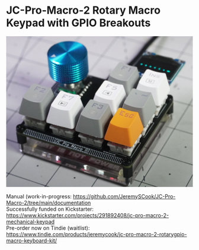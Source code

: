 # JC-Pro-Macro-2 Rotary Macro Keypad with GPIO Breakouts

![image](JCPM2.jpg)

Manual (work-in-progress:           https://github.com/JeremySCook/JC-Pro-Macro-2/tree/main/documentation  
Successfully funded on Kickstarter: https://www.kickstarter.com/projects/291892408/jc-pro-macro-2-mechanical-keypad  
Pre-order now on Tindie (waitlist): https://www.tindie.com/products/jeremycook/jc-pro-macro-2-rotarygpio-macro-keyboard-kit/
